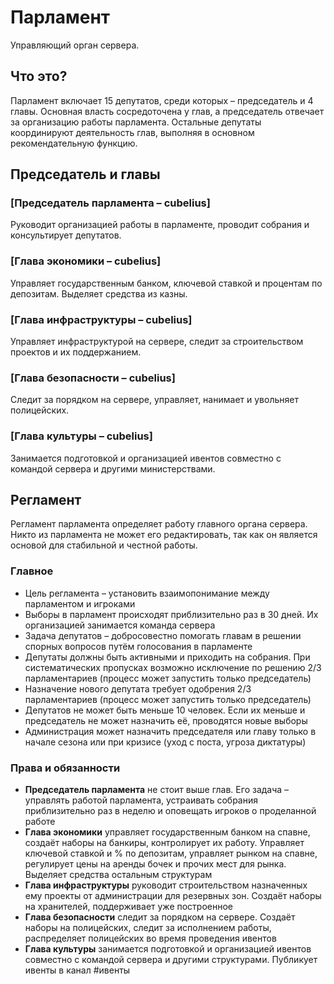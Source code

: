 # Парламент
Управляющий орган сервера.

## Что это?
Парламент включает 15 депутатов, среди которых – председатель и 4 главы. Основная власть сосредоточена у глав, а председатель отвечает за организацию работы парламента. Остальные депутаты координируют деятельность глав, выполняя в основном рекомендательную функцию.

## Председатель и главы

### [Председатель парламента – cubelius]
Руководит организацией работы в парламенте, проводит собрания и консультирует депутатов.

### [Глава экономики – cubelius]
Управляет государственным банком, ключевой ставкой и процентам по депозитам. Выделяет средства из казны.

### [Глава инфраструктуры – cubelius]
Управляет инфраструктурой на сервере, следит за строительством проектов и их поддержанием.

### [Глава безопасности – cubelius]
Следит за порядком на сервере, управляет, нанимает и увольняет полицейских.

### [Глава культуры – cubelius]
Занимается подготовкой и организацией ивентов совместно с командой сервера и другими министерствами.

## Регламент
Регламент парламента определяет работу главного органа сервера. Никто из парламента не может его редактировать, так как он является основой для стабильной и честной работы.

### Главное
- Цель регламента – установить взаимопонимание между парламентом и игроками
- Выборы в парламент происходят приблизительно раз в 30 дней. Их организацией занимается команда сервера
- Задача депутатов – добросовестно помогать главам в решении спорных вопросов путём голосования в парламенте
- Депутаты должны быть активными и приходить на собрания. При систематических пропусках возможно исключение по решению 2/3 парламентариев (процесс может запустить только председатель)
- Назначение нового депутата требует одобрения 2/3 парламентариев (процесс может запустить только председатель)
- Депутатов не может быть меньше 10 человек. Если их меньше и председатель не может назначить её, проводятся новые выборы
- Администрация может назначить председателя или главу только в начале сезона или при кризисе (уход с поста, угроза диктатуры)

### Права и обязанности
- **Председатель парламента** не стоит выше глав. Его задача – управлять работой парламента, устраивать собрания приблизительно раз в неделю и оповещать игроков о проделанной работе
- **Глава экономики** управляет государственным банком на спавне, создаёт наборы на банкиры, контролирует их работу. Управляет ключевой ставкой и % по депозитам, управляет рынком на спавне, регулирует цены на аренды бочек и прочих мест для рынка. Выделяет средства остальным структурам
- **Глава инфраструктуры** руководит строительством назначенных ему проекты от администрации для резервных зон. Создаёт наборы на хранителей, поддерживает уже построенное
- **Глава безопасности** следит за порядком на сервере. Создаёт наборы на полицейских, следит за исполнением работы, распределяет полицейских во время проведения ивентов
- **Глава культуры** занимается подготовкой и организацией ивентов совместно с командой сервера и другими структурами. Публикует ивенты в канал #ивенты